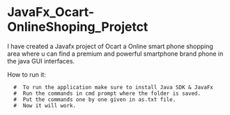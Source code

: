 # JavaFx_Ocart-OnlineShoping_Projetct
I have created a Javafx project of Ocart a Online smart phone shopping area where u can find a premium and powerful smartphone brand phone in the java GUI interfaces.


How to run it:

      #  To run the application make sure to install Java SDK & JavaFx
      #  Run the commands in cmd prompt where the folder is saved.
      #  Put the commands one by one given in as.txt file.
      #  Now it will work.
      
